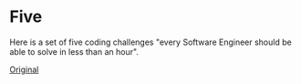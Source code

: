 # Five

Here is a set of five coding challenges "every Software Engineer should be able to solve in less than an hour".

[Original](https://www.shiftedup.com/2015/05/07/five-programming-problems-every-software-engineer-should-be-able-to-solve-in-less-than-1-hour)